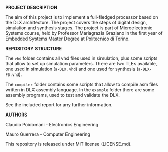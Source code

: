 **PROJECT DESCRIPTION**

The aim of this project is to implement a full-fledged processor based on the DLX architecture. The project covers the steps of digital design, simulation and synthesis stages.
The project is part of Microelectronic Systems course, held by Professor Mariagrazia Graziano in the first year of Embedded Systems Master Degree at Politecnico di Torino.

**REPOSITORY STRUCTURE**

The `vhd` folder contains all vhd files used in simulation, plus some scripts that allow to set up simulation parameters.
There are two TLEs available, one used in simulation (`a-DLX.vhd`) and one used for synthesis (`a-DLX-FS.vhd`).

The `compiler` folder contains some scripts that allow to compile asm files written in DLX assembly language.
In the `example` folder there are some assembly programs, used to test and validate the DLX.

See the included report for any further information.

**AUTHORS**

Claudio Poidomani - Electronics Engineering

Mauro Guerrera - Computer Engineering

This repository is released under MIT license (LICENSE.md).
